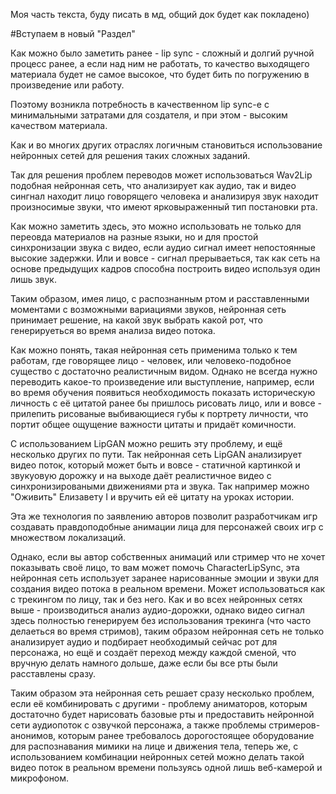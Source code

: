 Моя часть текста, буду писать в мд, общий док будет как покладено)

#Вступаем в новый "Раздел"
	
Как можно было заметить ранее - lip sync - сложный и долгий ручной процесс ранее, а если над ним не работать, то качество выходящего материала будет не самое высокое, что будет бить по погружению в произведение или работу.

Поэтому возникла потребность в качественном lip sync-е с минимальными затратами для создателя, и при этом - высоким качеством материала.

Как и во многих других отраслях логичным становиться использование нейронных сетей для решения таких сложных заданий.

Так для решения проблем переводов может использоваться Wav2Lip подобная нейронная сеть, что анализирует как аудио, так и видео сингнал находит лицо говорящего человека и анализируя звук находит произносимые звуки, что имеют ярковыраженный тип постановки рта.

Как можно заметить здесь, это можно использовать не только для переовда материалов на разные языки, но и для простой синхронизации звука с видео, если аудио сигнал имеет непостоянные высокие задержки. Или и вовсе - сигнал прерываеться, так как сеть на основе предыдущих кадров способна построить видео используя один лишь звук.

Таким образом, имея лицо, с распознанным ртом и расставленными моментами с возможными вариациями звуков, нейронная сеть принимает решение, на какой звук выбрать какой рот, что генерируеться во время анализа видео потока.

Как можно понять, такая нейронная сеть применима только к тем работам, где говорящее лицо - человек, или человеко-подобное существо с достаточно реалистичным видом.
Однако не всегда нужно переводить какое-то произведение или выступление, например, если во время обучения появиться необходимость показать историческую личность с её цитатой ранее бы пришлось рисовать лицо, или и вовсе - прилепить рисованые выбивающиеся губы к портрету личности, что портит общее ощущение важности цитаты и придаёт комичности.

С использованием LipGAN можно решить эту проблему, и ещё несколько других по пути. Так нейронная сеть LipGAN анализирует видео поток, который может быть и вовсе - статичной картинкой и звукуовую дорожку и на выходе даёт реалистичное видео с синхронизироваными движениями рта и звука. Так например можно "Оживить" Елизавету I и вручить ей её цитату на уроках истории.

Эта же технология по заявлению авторов позволит разработчикам игр создавать правдоподобные анимации лица для персонажей своих игр с множеством локализаций.

Однако, если вы автор собственных анимаций или стример что не хочет показывать своё лицо, то вам может помочь CharacterLipSync, эта нейронная сеть использует заранее нарисованные эмоции и звуки для создания видео потока в реальном времени. Может использоваться как с трекингом по лицу, так и без него. Как и во всех нейронных сетях выше - производиться анализ аудио-дорожки, однако видео сигнал здесь полностью генерируем без использования трекинга (что часто делаеться во время стримов), таким образом нейронная сеть не только анализирует аудио и подбирает необходимый сейчас рот для персонажа, но ещё и создаёт переход между каждой сменой, что вручную делать намного дольше, даже если бы все рты были расставлены сразу.

Таким образом эта нейронная сеть решает сразу несколько проблем, если её комбинировать с другими - проблему аниматоров, которым достаточно будет нарисовать базовые рты и предоставить нейронной сети аудиопоток с озвучкой персонажа, а также проблемы стримеров-анонимов, которым ранее требовалось дорогостоящее оборудование для распознавания мимики на лице и движения тела, теперь же, с использованием комбинации нейронных сетей можно делать такой видео поток в реальном времени пользуясь одной лишь веб-камерой и микрофоном.
